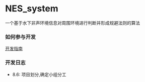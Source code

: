 # NES_system
一个基于水下非声环境信息对周围环境进行判断并形成规避法则的算法

### 如何参与开发
[开发指南](https://github.com/OvOq/NES_system/blob/master/%E5%BC%80%E5%8F%91%E6%8C%87%E5%8D%97.md)
### 开发日志
- 8.6: 项目划分,确定小组分工    
